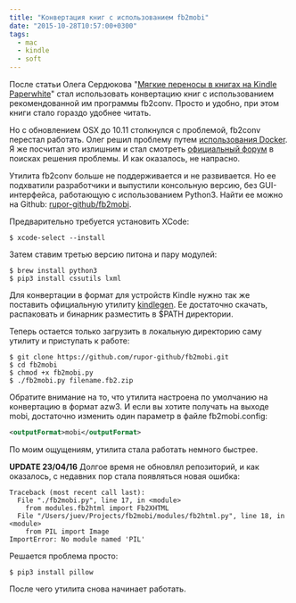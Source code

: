 ```yaml
---
title: "Конвертация книг с использованием fb2mobi"
date: "2015-10-28T10:57:00+0300"
tags:
  - mac
  - kindle
  - soft
---
```

После статьи Олега Сердюкова "[Мягкие переносы в книгах на Kindle Paperwhite](http://ctrld.me/blog/2014/11/12/soft-hyphen-kindle-paperwhite/)" стал использовать конвертацию книг с использованием рекомендованной им программы fb2conv. Просто и удобно, при этом книги стало гораздо удобнее читать.

Но с обновлением OSX до 10.11 столкнулся с проблемой, fb2conv перестал работать. Олег решил проблему путем [использования Docker](http://ctrld.me/blog/2015/10/19/convert-fb2-in-docker/ "Конвертирование книг FB2 с использованием fb2conv в Docker"). Я же посчитал это излишним и стал смотреть [официальный форум](http://www.the-ebook.org/forum/viewtopic.php?t=28447) в поисках решения проблемы. И как оказалось, не напрасно.

Утилита fb2conv больше не поддерживается и не развивается. Но ее подхватили разработчики и выпустили консольную версию, без GUI-интерфейса, работающую с использованием Python3. Найти ее можно на Github: [rupor-github/fb2mobi](https://github.com/rupor-github/fb2mobi).

Предварительно требуется установить XCode:

```shell
$ xcode-select --install
```

Затем ставим третью версию питона и пару модулей:

```shell
$ brew install python3
$ pip3 install cssutils lxml
```

Для конвертации в формат для устройств Kindle нужно так же поставить официальную утилиту [kindlegen](http://www.amazon.com/gp/feature.html?ie=UTF8&docId=1000234621). Ее достаточно скачать, распаковать и бинарник разместить в $PATH директории.

Теперь остается только загрузить в локальную директорию саму утилиту и приступать к работе:

```shell
$ git clone https://github.com/rupor-github/fb2mobi.git
$ cd fb2mobi
$ chmod +x fb2mobi.py
$ ./fb2mobi.py filename.fb2.zip
```

Обратите внимание на то, что утилита настроена по умолчанию на конвертацию в формат azw3. И если вы хотите получать на выходе mobi, достаточно изменить один параметр в файле fb2mobi.config:

```xml
<outputFormat>mobi</outputFormat>
```

По моим ощущениям, утилита стала работать немного быстрее.

**UPDATE 23/04/16** Долгое время не обновлял репозиторий, и как оказалось, с недавних пор стала появляться новая ошибка:

```text
Traceback (most recent call last):
  File "./fb2mobi.py", line 17, in <module>
    from modules.fb2html import Fb2XHTML
  File "/Users/juev/Projects/fb2mobi/modules/fb2html.py", line 18, in <module>
    from PIL import Image
ImportError: No module named 'PIL'
```

Решается проблема просто:

```shell
$ pip3 install pillow
```

После чего утилита снова начинает работать.
